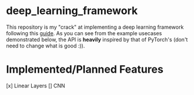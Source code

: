 # deep_learning_framework

This repository is my "crack" at implementing a deep learning framework following this [guide](https://towardsdatascience.com/how-to-build-a-diy-deep-learning-framework-in-numpy-59b5b618f9b7). As you can see from the example usecases demonstrated below, the API is **heavily** inspired by that of PyTorch's (don't need to change what is good :)). 

# Implemented/Planned Features
[x] Linear Layers
[] CNN

